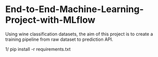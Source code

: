 # End-to-End-Machine-Learning-Project-with-MLflow

Using wine classification datasets, the aim of this project is to create a training pipeline from raw dataset to prediction API.



1/ pip install -r requirements.txt
